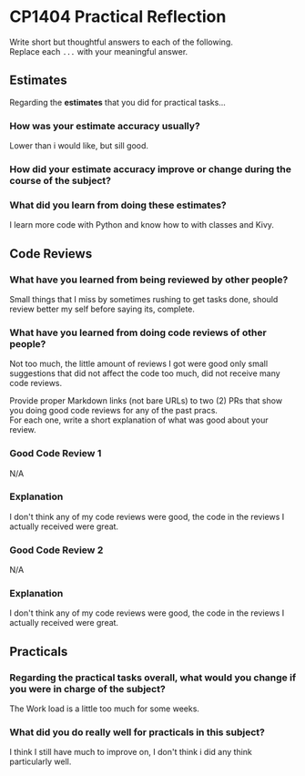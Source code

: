 # CP1404 Practical Reflection

Write short but thoughtful answers to each of the following.  
Replace each `...` with your meaningful answer.

## Estimates

Regarding the **estimates** that you did for practical tasks...

### How was your estimate accuracy usually?

Lower than i would like, but sill good.

### How did your estimate accuracy improve or change during the course of the subject?



### What did you learn from doing these estimates?

I learn more code with Python and know how to with classes and Kivy.

## Code Reviews

### What have you learned from being reviewed by other people?

Small things that I miss by sometimes rushing to get tasks done, should review better my self before saying its, 
complete.

### What have you learned from doing code reviews of other people?

Not too much, the little amount of reviews I got were good only small suggestions that did not affect the code too much, 
did not receive many code reviews.

Provide proper Markdown links (not bare URLs) to two (2) PRs that show you doing good code reviews for any of the past
pracs.  
For each one, write a short explanation of what was good about your review.

### Good Code Review 1

N/A

### Explanation

I don't think any of my code reviews were good, the code in the reviews I actually received were great.

### Good Code Review 2

N/A

### Explanation

I don't think any of my code reviews were good, the code in the reviews I actually received were great.

## Practicals

### Regarding the **practical tasks** overall, what would you change if you were in charge of the subject?

The Work load is a little too much for some weeks.

### What did you do really well for practicals in this subject?

I think I still have much to improve on, I don't think i did any think particularly well.

